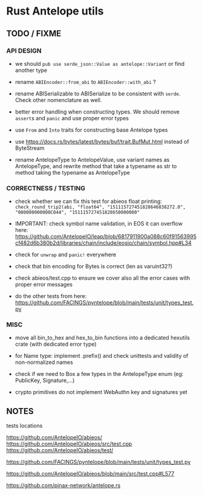 # Rust Antelope utils


## TODO / FIXME

### API DESIGN

- we should `pub use serde_json::Value as antelope::Variant` or find another type

- rename `ABIEncoder::from_abi` to `ABIEncoder::with_abi` ?

- rename ABISerializable to ABISerialize to be consistent with `serde`. Check other nomenclature as well.

- better error handling when constructing types. We should remove `assert`s and `panic` and use proper error types

- use `From` and `Into` traits for constructing base Antelope types

- use https://docs.rs/bytes/latest/bytes/buf/trait.BufMut.html instead of ByteStream

- rename AntelopeType to AntelopeValue, use variant names as AntelopeType, and rewrite method that take a typename as str to method taking the typename as AntelopeType


### CORRECTNESS / TESTING

- check whether we can fix this test for abieos float printing:
  `check_round_trip2(abi, "float64", "151115727451828646838272.0", "000000000000C044", "151115727451828650000000"`

- IMPORTANT: check symbol name validation, in EOS it can overflow here:
  https://github.com/AntelopeIO/leap/blob/6817911900a088c60f91563995cf482d6b380b2d/libraries/chain/include/eosio/chain/symbol.hpp#L34

- check for `unwrap` and `panic!` everywhere

- check that bin encoding for Bytes is correct (len as varuint32?)

- check abieos/test.cpp to ensure we cover also all the error cases with proper error messages

- do the other tests from here: https://github.com/FACINGS/pyntelope/blob/main/tests/unit/types_test.py


### MISC

- move all bin_to_hex and hex_to_bin functions into a dedicated hexutils crate (with dedicated error type)

- for Name type: implement .prefix() and check unittests and validity of non-normalized names

- check if we need to Box a few types in the AntelopeType enum (eg: PublicKey, Signature,...)

- crypto primitives do not implement WebAuthn key and signatures yet


## NOTES

tests locations

https://github.com/AntelopeIO/abieos/
https://github.com/AntelopeIO/abieos/src/test.cpp
https://github.com/AntelopeIO/abieos/test/

https://github.com/FACINGS/pyntelope/blob/main/tests/unit/types_test.py

https://github.com/AntelopeIO/abieos/blob/main/src/test.cpp#L577

https://github.com/pinax-network/antelope.rs
